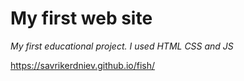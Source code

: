 # My first web site

*My first educational project. I used HTML CSS and JS*

https://savrikerdniev.github.io/fish/
